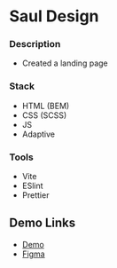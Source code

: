 # Saul Design

### Description

- Created a landing page

### Stack

- HTML (BEM)
- CSS (SCSS)
- JS
- Adaptive

### Tools

- Vite
- ESlint
- Prettier

## Demo Links

- [Demo](https://AndriiZakharenko.github.io/saul-design/)
- [Figma](https://www.figma.com/community/file/1175755450846438274)
